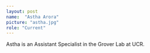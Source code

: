 ```yaml
---
layout: post
name:  "Astha Arora"
picture: "astha.jpg"
role: "Current"
---
```

Astha is an Assistant Specialist in the Grover Lab at UCR.
<br>

<br>

<br>


<br>